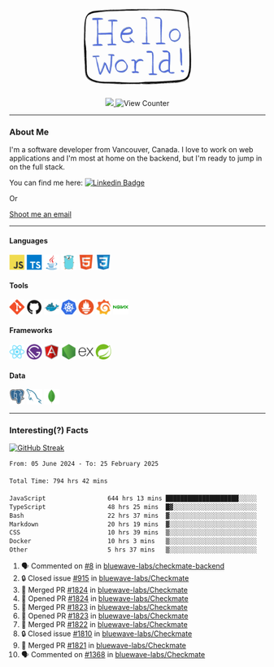 <div align="center">
    <img src="./img/hello_world.webp" height="200px" width="">
    <div>
        <a href="https://www.linkedin.com/in/ajhollid">
            <img src="https://img.shields.io/badge/LinkedIn-blue"/>
        </a>
        <img src="https://komarev.com/ghpvc/?username=ajhollid&color=yellow" alt="View Counter">
    </div>
</div>

---

### About Me

I'm a software developer from Vancouver, Canada. I love to work on web applications and I'm most at home on the backend, but I'm ready to jump in on the full stack.

You can find me here: [![Linkedin Badge](https://img.shields.io/badge/-ajhollid-blue?style=flat&logo=Linkedin&logoColor=white)](https://www.linkedin.com/in/ajhollid)

Or

[Shoot me an email](mailto:ajhollid@gmail.com)

---

#### Languages

<div>
    <img src="./img/devicons/javascript-original.svg" width=30 height=30 alt="JavaScript">
    <img src="/img/devicons/typescript-original.svg" width=30 height=30 alt="TypeScript">
    <img src="./img/devicons/java-original.svg" width=30 height=30 alt="Java">
    <img src="./img/devicons/go-original.svg" width=30 height=30 alt="Golang">
    <img src="./img/devicons/html5-original.svg" width=30 height=30 alt="HTML 5">
    <img src="./img/devicons/css3-original.svg" width=30 height=30 alt="CSS 3">
</div>

#### Tools

<div>
    <img src="./img/devicons/git-original.svg" width=30 height=30 alt="Git">
    <img src="./img/devicons/github-original.svg" width=30 height=30 alt="Github">
    <img src="./img/devicons/docker-original.svg" width=30 
    height=30 alt="Docker">
    <img src="./img/devicons/kubernetes-original.svg" width=30 height=30 alt="K8">
    <img src="./img/devicons/prometheus-original.svg" width=30 height=30 alt="Prometheus">
    <img src="./img/devicons/grafana-original.svg" width=30 height=30 alt="Grafana">
    <img src="./img/devicons/nginx-original.svg" width=30 height=30 alt="Nginx">
</div>

#### Frameworks

<div>
    <img src="./img/devicons/react-original.svg" width=30 height=30 alt="React">
    <img src="./img/devicons/gatsby-original.svg" width=30 height=30 alt="Gatsby">
    <img src="./img/devicons/angularjs-original.svg" width=30 height=30 alt="AngularJS">
    <img src="./img/devicons/nodejs-original.svg" width=30 height=30 alt="NodeJS">
    <img src="./img/devicons/express-original.svg" width=30 height=30 alt="Express">
    <img src="./img/devicons/spring-original.svg" width=30 height=30 alt="Spring">
</div>

#### Data

<div>
    <img src="./img/devicons/postgresql-original.svg" width=30 height=30 alt="Postgresql">
    <img src="./img/devicons/mysql-original.svg" width=30 height=30 alt="Mysql">
    <img src="./img/devicons/mongodb-original.svg" width=30 height=30 alt="MongoDB">
</div>

---

### Interesting(?) Facts

[![GitHub Streak](http://github-readme-streak-stats.herokuapp.com?user=ajhollid)](https://git.io/streak-stats)

 <!--START_SECTION:waka-->

```txt
From: 05 June 2024 - To: 25 February 2025

Total Time: 794 hrs 42 mins

JavaScript                 644 hrs 13 mins ████████████████████░░░░░   80.49 %
TypeScript                 48 hrs 25 mins  █▓░░░░░░░░░░░░░░░░░░░░░░░   06.05 %
Bash                       22 hrs 37 mins  ▓░░░░░░░░░░░░░░░░░░░░░░░░   02.83 %
Markdown                   20 hrs 19 mins  ▓░░░░░░░░░░░░░░░░░░░░░░░░   02.54 %
CSS                        10 hrs 39 mins  ▒░░░░░░░░░░░░░░░░░░░░░░░░   01.33 %
Docker                     10 hrs 3 mins   ▒░░░░░░░░░░░░░░░░░░░░░░░░   01.26 %
Other                      5 hrs 37 mins   ▒░░░░░░░░░░░░░░░░░░░░░░░░   00.70 %
```

<!--END_SECTION:waka-->


<!--START_SECTION:activity-->
1. 🗣 Commented on [#8](https://github.com/bluewave-labs/checkmate-backend/pull/8#issuecomment-2685284953) in [bluewave-labs/checkmate-backend](https://github.com/bluewave-labs/checkmate-backend)
2. 🔒 Closed issue [#915](https://github.com/bluewave-labs/Checkmate/issues/915) in [bluewave-labs/Checkmate](https://github.com/bluewave-labs/Checkmate)
3. 🎉 Merged PR [#1824](https://github.com/bluewave-labs/Checkmate/pull/1824) in [bluewave-labs/Checkmate](https://github.com/bluewave-labs/Checkmate)
4. 💪 Opened PR [#1824](https://github.com/bluewave-labs/Checkmate/pull/1824) in [bluewave-labs/Checkmate](https://github.com/bluewave-labs/Checkmate)
5. 🎉 Merged PR [#1823](https://github.com/bluewave-labs/Checkmate/pull/1823) in [bluewave-labs/Checkmate](https://github.com/bluewave-labs/Checkmate)
6. 💪 Opened PR [#1823](https://github.com/bluewave-labs/Checkmate/pull/1823) in [bluewave-labs/Checkmate](https://github.com/bluewave-labs/Checkmate)
7. 🎉 Merged PR [#1822](https://github.com/bluewave-labs/Checkmate/pull/1822) in [bluewave-labs/Checkmate](https://github.com/bluewave-labs/Checkmate)
8. 🔒 Closed issue [#1810](https://github.com/bluewave-labs/Checkmate/issues/1810) in [bluewave-labs/Checkmate](https://github.com/bluewave-labs/Checkmate)
9. 🎉 Merged PR [#1821](https://github.com/bluewave-labs/Checkmate/pull/1821) in [bluewave-labs/Checkmate](https://github.com/bluewave-labs/Checkmate)
10. 🗣 Commented on [#1368](https://github.com/bluewave-labs/Checkmate/issues/1368#issuecomment-2682890314) in [bluewave-labs/Checkmate](https://github.com/bluewave-labs/Checkmate)
<!--END_SECTION:activity-->
